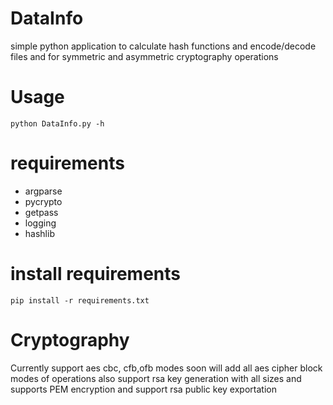 # DataInfo
simple python application to calculate hash functions and encode/decode files and for symmetric and asymmetric cryptography operations 
# Usage
`python DataInfo.py -h`
# requirements
- argparse
- pycrypto
- getpass
- logging
- hashlib
# install requirements
`pip install -r requirements.txt`
# Cryptography
Currently support aes cbc, cfb,ofb modes soon will add all aes cipher block modes of operations 
also support rsa key generation with all sizes and supports PEM encryption and support rsa public key exportation

